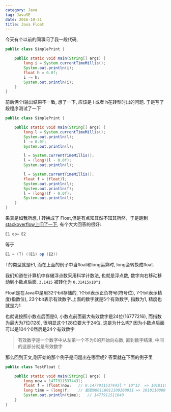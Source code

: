 ```yaml
---
category: Java
tag: JavaSE
date: 2016-10-31
title: Java Float 
---
```


今天有个以前的同事问了我一段代码, 
```java
public class SimplePrint {

	public static void main(String[] args) {
		long i = System.currentTimeMillis();
		System.out.println(i);
		float h = 0.0f;
		i -= h;
		System.out.println(i);
	}
}
```
前后俩个i输出结果不一致, 想了一下, 应该是 i 或者 h在转型时出的问题. 
于是写了段程序测试了一下
```java
public class SimplePrint {

	public static void main(String[] args) {
		long l = System.currentTimeMillis();
		System.out.println(l);
		l -= 0.0f;
		System.out.println(l);

		l = System.currentTimeMillis();
		l = (long)(l - 0.0f);
		System.out.println(l);

		l = System.currentTimeMillis();
		float f = (float)l;
		System.out.println(l);
		System.out.println(f);
		l = (long)(f - 0.0f);
		System.out.println(l);
	}
}
```
果真是如我所想, l 转换成了 Float,但是有点知其然不知其所然，于是跑到[stackoverflow上问了一下](http://stackoverflow.com/questions/40339165/what-is-happening-when-llong-ffloat), 有个大大回答的很好:

```java
E1 op= E2
```
等于
```java
E1 = (T) ((E1) op (E2))
```
T的类型就是E1, 而在上面的例子中当float和long运算时, long会转换成float.

我们知道在计算机中存储浮点数采用科学计数法, 也就是浮点数, 数字向右移动移动到小数点后面.
`3.1415` 被转化为 `0.31415x10^1`

Float是在Java中是用32个bit存储的, 1个bit表示正负符号(符号位), 7个bit表示精度(指数位), 23个bit表示有效数字.上面的数字就是5个有效数字, 指数为1, 精度也就是为1.

也就说按照小数点后面是0, 小数点前面最大有效数字是24位(16777216), 而指数为最大为7位(128), 很明显这个128位要大于24位, 这是为什么呢? 因为小数点后面可以是104个0然后是24个有效数字

> 有效数字是一个数字中从左第一个不为0的开始向右数, 直到数字结束, 中间的这部分就是有效数字

那么回到正文,刚开始的那个例子是问题出在哪里呢? 答案就在下面的例子里
```java
public class TestFloat {

	public static void main(String[] args) {
		long now = 1477911537443l;
		float f = (float)now;   // 0.1477911537443l * 10^13  => 10101100000011010011001(24位有效数字) 000110011100100011
		long time = (long)f;    // 截取000110011100100011 => 10101100000011010011001(有效数字) 000000000000000000 => 1477911511040
		System.out.println(time);   // 1477911511040
	}
}
```

